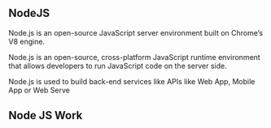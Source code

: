 ## NodeJS

Node.js is an open-source JavaScript server environment built on Chrome’s V8 engine.

Node.js is an open-source, cross-platform JavaScript runtime environment that allows developers to run JavaScript code on the server side.

Node.js is used to build back-end services like APIs like Web App, Mobile App or Web Serve

## Node JS Work 
